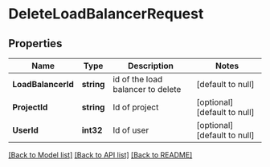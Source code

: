 # DeleteLoadBalancerRequest

## Properties
Name | Type | Description | Notes
------------ | ------------- | ------------- | -------------
**LoadBalancerId** | **string** | id of the load balancer to delete | [default to null]
**ProjectId** | **string** | Id of project | [optional] [default to null]
**UserId** | **int32** | Id of user | [optional] [default to null]

[[Back to Model list]](../README.md#documentation-for-models) [[Back to API list]](../README.md#documentation-for-api-endpoints) [[Back to README]](../README.md)


